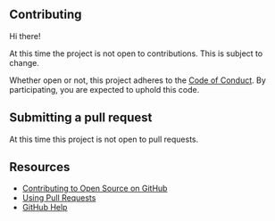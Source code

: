 ## Contributing

Hi there!

At this time the project is not open to contributions. This is subject to change.

Whether open or not, this project adheres to the [Code of Conduct](CODE_OF_CONDCT.md). By participating, you are expected to uphold this code.

## Submitting a pull request

At this time this project is not open to pull requests.

## Resources

- [Contributing to Open Source on GitHub](https://guides.github.com/activities/contributing-to-open-source/)
- [Using Pull Requests](https://help.github.com/articles/using-pull-requests/)
- [GitHub Help](https://help.github.com)
